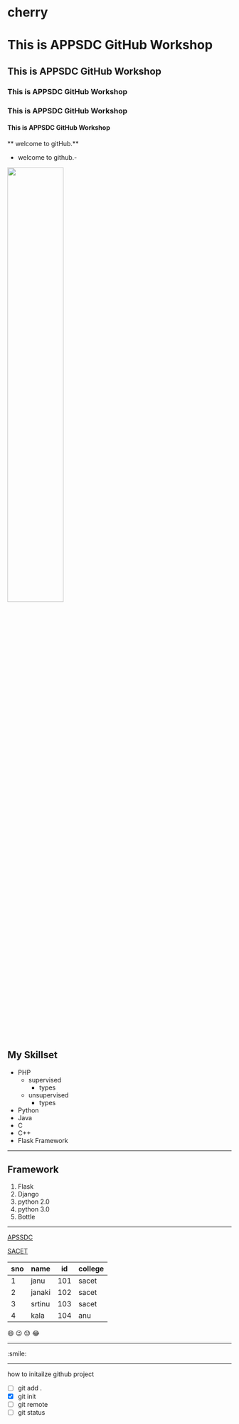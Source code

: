 # cherry
#  This is APPSDC GitHub Workshop
##  This is APPSDC GitHub Workshop
### This is APPSDC GitHub Workshop
### This is APPSDC GitHub Workshop 
#### This is APPSDC GitHub Workshop
** welcome to gitHub.**
- welcome to github.-
<img src='https://m.economictimes.com/thumb/msid-77980445,width-1200,height-900,resizemode-4,imgsize-101503/sbi-agencies.jpg' width=50% height=50%>

 ## My Skillset
 - PHP
   - supervised
      - types
   - unsupervised
     - types
 - Python
 - Java
 - C
 - C++
 - Flask Framework

____

## Framework
1. Flask
2. Django
3. python 2.0
4. python 3.0
5. Bottle
____

[APSSDC](https://apssdc.in)

[SACET](http://sacet.ac.in)

sno | name | id | college
----|------|-----|-------
1 | janu | 101 | sacet
2 | janaki | 102 | sacet
3 | srtinu | 103 | sacet
4 | kala | 104 |anu

:smile:
:wink:
:sweat:
:joy:
<hr>
:smile:
<hr>


how to initailze github project
- [ ] git add .
- [x] git init
- [ ] git remote
- [ ] git status
